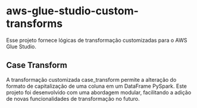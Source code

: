 # aws-glue-studio-custom-transforms

Esse projeto fornece lógicas de transformação customizadas para o AWS Glue Studio.


## Case Transform
A transformação customizada case_transform permite a alteração do formato de capitalização de uma coluna em um DataFrame PySpark. Este projeto foi desenvolvido com uma abordagem modular, facilitando a adição de novas funcionalidades de transformação no futuro.